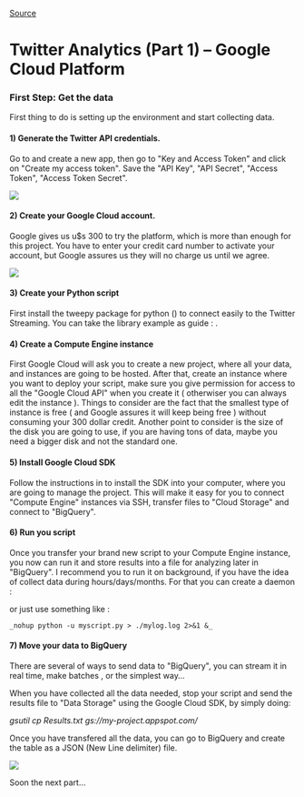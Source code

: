 
[Source](https://medium.com/google-cloud/twitter-analytics-part-1-801c9d494487 "Permalink to Twitter Analytics (Part 1) – Google Cloud Platform")

# Twitter Analytics (Part 1) – Google Cloud Platform

### First Step: Get the data

First thing to do is setting up the environment and start collecting data.

#### 1) Generate the Twitter API credentials.

Go to  and create a new app, then go to "Key and Access Token" and click on "Create my access token". Save the "API Key", "API Secret", "Access Token", "Access Token Secret".

![][1]

#### 2) Create your Google Cloud account.

Google gives us u$s 300 to try the platform, which is more than enough for this project. You have to enter your credit card number to activate your account, but Google assures us they will no charge us until we agree.

![][2]

#### 3) Create your Python script

First install the tweepy package for python () to connect easily to the Twitter Streaming. You can take the library example as guide :  .

#### 4) Create a Compute Engine instance

First Google Cloud will ask you to create a new project, where all your data, and instances are going to be hosted. After that, create an instance where you want to deploy your script, make sure you give permission for access to all the "Google Cloud API" when you create it ( otherwiser you can always edit the instance ). Things to consider are the fact that the smallest type of instance is free ( and Google assures it will keep being free ) without consuming your 300 dollar credit. Another point to consider is the size of the disk you are going to use, if you are having tons of data, maybe you need a bigger disk and not the standard one.

#### 5) Install Google Cloud SDK

Follow the instructions in  to install the SDK into your computer, where you are going to manage the project. This will make it easy for you to connect "Compute Engine" instances via SSH, transfer files to "Cloud Storage" and connect to "BigQuery".

#### 6) Run you script

Once you transfer your brand new script to your Compute Engine instance, you now can run it and store results into a file for analyzing later in "BigQuery". I recommend you to run it on background, if you have the idea of collect data during hours/days/months. For that you can create a daemon :



or just use something like :

`_nohup python -u myscript.py > ./mylog.log 2>&1 &_`

#### 7) Move your data to BigQuery

There are several of ways to send data to "BigQuery", you can stream it in real time, make batches , or the simplest way…

When you have collected all the data needed, stop your script and send the results file to "Data Storage" using the Google Cloud SDK, by simply doing:

_gsutil cp Results.txt gs://my-project.appspot.com/_

Once you have transfered all the data, you can go to BigQuery and create the table as a JSON (New Line delimiter) file.

![][3]

Soon the next part…

[1]: https://cdn-images-1.medium.com/max/1600/1*j355djjpoZRmnyGZHoKojA.jpeg
[2]: https://cdn-images-1.medium.com/max/1600/1*nI97rkr2J03a42Orubf9tw.png
[3]: https://cdn-images-1.medium.com/max/1600/1*Gp2sW3yBVkyPEytW-sMAsQ.png

  
